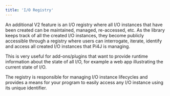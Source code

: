 ```yaml
---
title: 'I/O Registry'
---
```


An additional V2 feature is an I/O registry where all I/O instances that have been created can be maintained, managed, re-accessed, etc. As the library keeps track of all the created I/O instances, they become publicly accessible through a registry where users can interrogate, iterate, identify and access all created I/O instances that Pi4J is managing.

This is very useful for add-ons/plugins that want to provide runtime information about the state of all I/O, for example a web app illustrating the current state of I/O. 

The registry is responsible for managing I/O instance lifecycles and provides a means for your program to easily access any I/O instance using its unique identifier.